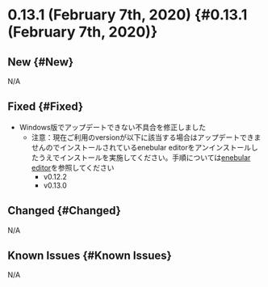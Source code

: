# 0.13.1 (February 7th, 2020) {#0.13.1 (February 7th, 2020)}

## New {#New}

N/A

## Fixed {#Fixed}

- Windows版でアップデートできない不具合を修正しました
    - 注意：現在ご利用のversionが以下に該当する場合はアップデートできませんのでインストールされているenebular editorをアンインストールしたうえでインストールを実施してください。手順については[enebular editor](../../EnebularEditor/index.md)を参照してください
        - v0.12.2
        - v0.13.0


## Changed {#Changed}

N/A

## Known Issues {#Known Issues}

N/A
